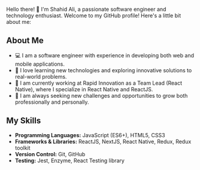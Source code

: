 Hello there! 👋 I'm Shahid Ali, a passionate software engineer and technology enthusiast. Welcome to my GitHub profile! Here's a little bit about me:

## About Me

- 💻 I am a software engineer with experience in developing both web and mobile applications.
- 🌱 I love learning new technologies and exploring innovative solutions to real-world problems.
- 📍 I am currently working at Rapid Innovation as a Team Lead (React Native), where I specialize in React Native and ReactJS.
- 🚀 I am always seeking new challenges and opportunities to grow both professionally and personally.

## My Skills

- **Programming Languages:** JavaScript (ES6+), HTML5, CSS3
- **Frameworks & Libraries:** ReactJS, NextJS, React Native, Redux, Redux toolkit
- **Version Control:** Git, GitHub
- **Testing:** Jest, Enzyme, React Testing library

